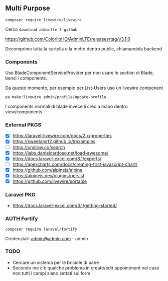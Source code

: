 ## Multi Purpose

`composer require livewire/livewire`

Cerco `download adminlte 3 github`

https://github.com/ColorlibHQ/AdminLTE/releases/tag/v3.1.0

Decomprimo tutta la cartella e la metto dentro public, chiamandola backend

### Components

Uso BladeComponentServiceProvider per non usare le section di Blade, bensì i components.

Da questo momento, per esempio per List-Users uso un livewire component

    pa make:livewire admin/profile/update-profile

I components normali di blade invece li creo a mano dentro view/components

### External PKGS
- [x] https://laravel-livewire.com/docs/2.x/properties
- [x] https://sweetalert2.github.io/#examples
- [ ] https://undraw.co/search
- [x] https://labs.danielcardoso.net/load-awesome/
- [x] https://docs.laravel-excel.com/3.1/exports/
- [ ] https://apexcharts.com/docs/creating-first-javascript-chart/
- [x] https://github.com/alpinejs/alpine
- [x] https://alpinejs.dev/plugins/persist
- [x] https://github.com/livewire/sortable

### Laravel PKG
- https://docs.laravel-excel.com/3.1/getting-started/

### AUTH Fortify

`composer require laravel/fortify`

Credenziali: admin@admin.com - admin









### TODO
- Cercare un sistema per le briciole di pane
- Secondo me c'è qualche problema in create/edit appointment nel caso non tutti i campi siano settati sul form








